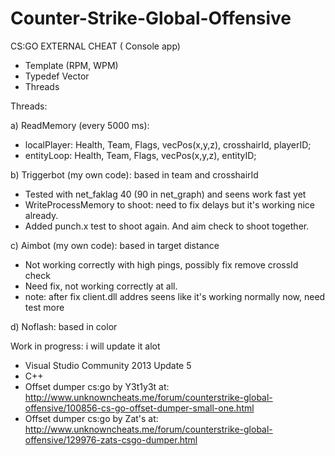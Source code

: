 # Counter-Strike-Global-Offensive

CS:GO EXTERNAL CHEAT ( Console app)

* Template (RPM, WPM)
* Typedef Vector
* Threads


Threads:

a) ReadMemory (every 5000 ms):  
* localPlayer: Health, Team, Flags, vecPos(x,y,z), crosshairId, playerID;
* entityLoop: Health, Team, Flags, vecPos(x,y,z), entityID;

b) Triggerbot (my own code):  based in team and crosshairId
* Tested with net_faklag 40 (90 in net_graph) and seens work fast yet
* WriteProcessMemory to shoot: need to fix delays but it's working nice already.
* Added punch.x test to shoot again. And aim check to shoot together.

c) Aimbot (my own code): based in target distance
* Not working correctly with high pings, possibly fix remove crossId check
* Need fix, not working correctly at all.
* note: after fix client.dll addres seens like it's working normally now, need test more

d) Noflash: based in color

Work in progress: i will update it alot

* Visual Studio Community 2013 Update 5
* C++
* Offset dumper cs:go by Y3t1y3t at: http://www.unknowncheats.me/forum/counterstrike-global-offensive/100856-cs-go-offset-dumper-small-one.html
* Offset dumper cs:go by Zat's at: http://www.unknowncheats.me/forum/counterstrike-global-offensive/129976-zats-csgo-dumper.html
